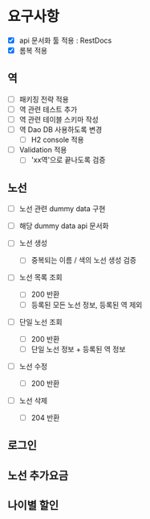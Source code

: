 # 요구사항

- [x] api 문서화 툴 적용 : RestDocs
- [x] 롬복 적용
   
## 역
- [ ] 패키징 전략 적용
- [ ] 역 관련 테스트 추가
- [ ] 역 관련 테이블 스키마 작성
- [ ] 역 Dao DB 사용하도록 변경
  - [ ] H2 console 적용
   
- [ ] Validation 적용
  - [ ] 'xx역'으로 끝나도록 검증
  
## 노선
- [ ] 노선 관련 dummy data 구현
- [ ] 해당 dummy data api 문서화
  
- [ ] 노선 생성
    - [ ] 중복되는 이름 / 색의 노선 생성 검증
    
- [ ] 노선 목록 조회
  - [ ] 200 반환
  - [ ] 등록된 모든 노선 정보, 등록된 역 제외

- [ ] 단일 노선 조회
  - [ ] 200 반환
  - [ ] 단일 노선 정보 + 등록된 역 정보

- [ ] 노선 수정
  - [ ] 200 반환

- [ ] 노선 삭제
  - [ ] 204 반환
   

## 로그인
## 노선 추가요금
## 나이별 할인